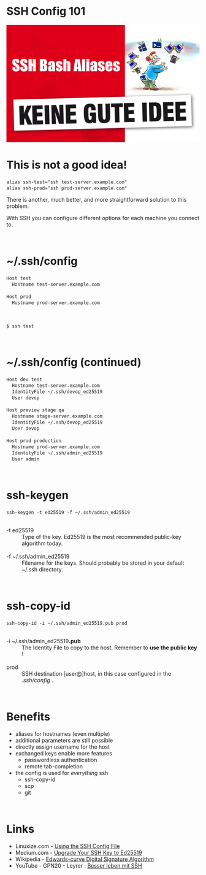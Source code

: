 # SSH Config 101

![Keine gute Idee](keine-gute-idee.png)

<div class="page"/>

# This is not a good idea!

```
alias ssh-test="ssh test-server.example.com"
alias ssh-prod="ssh prod-server.example.com"
```

 There is another, much better, and more straightforward solution to this problem. 
 
 With SSH you can configure different options for each machine you connect to.

&#160;

# ~/.ssh/config
```
Host test
  Hostname test-server.example.com

Host prod
  Hostname prod-server.example.com
```

&#160;

```
$ ssh test
```

&#160;
<div class="page"/>

# ~/.ssh/config (continued)
```
Host dev test
  Hostname test-server.example.com
  IdentityFile ~/.ssh/devop_ed25519
  User devop

Host preview stage qa
  Hostname stage-server.example.com
  IdentityFile ~/.ssh/devop_ed25519
  User devop

Host prod production
  Hostname prod-server.example.com
  IdentityFile ~/.ssh/admin_ed25519
  User admin
```

&#160;
<div class="page"/>

# ssh-keygen
```
ssh-keygen -t ed25519 -f ~/.ssh/admin_ed25519
```

<dl>
  <dt><br/>-t ed25519</dt>
  <dd>Type of the key. Ed25519 is the most recommended public-key algorithm today.</dd>
  <dt><br/>-f ~/.ssh/admin_ed25519</dt>
  <dd>Filename for the keys. Should probably be stored in your default ~/.ssh directory.</dd>
</dl>

&#160;

# ssh-copy-id
```
ssh-copy-id -i ~/.ssh/admin_ed25519.pub prod
```

<dl>
  <dt><br/>-i ~/.ssh/admin_ed25519<b>.pub</b></dt>
  <dd>The Identity File to copy to the host. Remember to <b>use the public key</b> !</dd>
  <dt><br/>prod</dt>
  <dd>SSH destination [user@]host, in this case configured in the  <i>.ssh/config</i> .</dd>
</dl>

&#160;
<div class="page"/>

# Benefits
* aliases for hostnames (even multiple)
* additional parameters are still possible
* directly assign username for the host
* exchanged keys enable more features
  + passwordless authentication
  + remote tab-completion
* the config is used for _everything_ ssh
  + ssh-copy-id
  + scp
  + git

&#160;

# Links

* Linuxize.com - [Using the SSH Config File](https://linuxize.com/post/using-the-ssh-config-file/)
* Medium.com - [Upgrade Your SSH Key to Ed25519](https://medium.com/risan/upgrade-your-ssh-key-to-ed25519-c6e8d60d3c54)
* Wikipedia - [Edwards-curve Digital Signature Algorithm](https://en.wikipedia.org/wiki/EdDSA)
* YouTube - GPN20 - Leyrer : [Besser leben mit SSH](https://youtu.be/qvdlLTyUJ5I)
